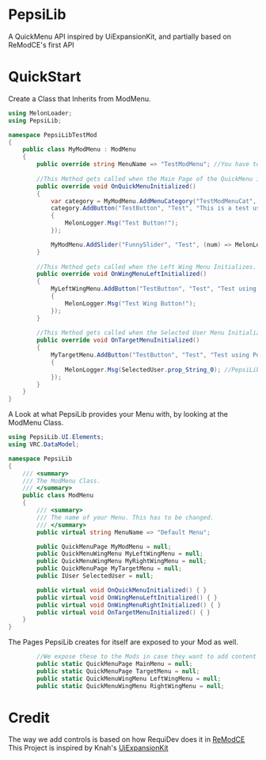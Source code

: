 # PepsiLib
A QuickMenu API inspired by UiExpansionKit, and partially based on ReModCE's first API

# QuickStart

Create a Class that Inherits from ModMenu.
```cs
using MelonLoader;
using PepsiLib;

namespace PepsiLibTestMod
{
    public class MyModMenu : ModMenu
    {
        public override string MenuName => "TestModMenu"; //You have to change this name. It'll conflict with other Mod's pages
        
        //This Method gets called when the Main Page of the QuickMenu initializes.
        public override void OnQuickMenuInitialized()
        {
            var category = MyModMenu.AddMenuCategory("TestModMenuCat", "Testing Stuff"); //Every Mod Menu gets its own pages.
            category.AddButton("TestButton", "Test", "This is a test using PepsiLib!", () =>
            {
                MelonLogger.Msg("Test Button!");
            });

            MyModMenu.AddSlider("FunnySlider", "Test", (num) => MelonLogger.Msg(num));
        }
        
        //This Method gets called when the Left Wing Menu Initializes.
        public override void OnWingMenuLeftInitialized()
        {
            MyLeftWingMenu.AddButton("TestButton", "Test", "Test using PepsiLib!", () =>
            {
                MelonLogger.Msg("Test Wing Button!");
            });
        }
        
        //This Method gets called when the Selected User Menu Initializes.
        public override void OnTargetMenuInitialized()
        {
            MyTargetMenu.AddButton("TestButton", "Test", "Test using PepsiLib!", () =>
            {
                MelonLogger.Msg(SelectedUser.prop_String_0); //PepsiLib runs a Coroutine and provides the Selected IUser for every Mod Menu.
            });
        }
    }
}
```
A Look at what PepsiLib provides your Menu with, by looking at the ModMenu Class.
```cs
using PepsiLib.UI.Elements;
using VRC.DataModel;

namespace PepsiLib
{
    /// <summary>
    /// The ModMenu Class.
    /// </summary>
    public class ModMenu
    {
        /// <summary>
        /// The name of your Menu. This has to be changed.
        /// </summary>
        public virtual string MenuName => "Default Menu";

        public QuickMenuPage MyModMenu = null;
        public QuickMenuWingMenu MyLeftWingMenu = null;
        public QuickMenuWingMenu MyRightWingMenu = null;
        public QuickMenuPage MyTargetMenu = null;
        public IUser SelectedUser = null;

        public virtual void OnQuickMenuInitialized() { }
        public virtual void OnWingMenuLeftInitialized() { }
        public virtual void OnWingMenuRightInitialized() { }
        public virtual void OnTargetMenuInitialized() { }  
    }
}
```

The Pages PepsiLib creates for itself are exposed to your Mod as well. 
```cs
        //We expose these to the Mods in case they want to add content to these pages. Unlikely but it can't hurt.
        public static QuickMenuPage MainMenu = null;
        public static QuickMenuPage TargetMenu = null;
        public static QuickMenuWingMenu LeftWingMenu = null;
        public static QuickMenuWingMenu RightWingMenu = null;
```

# Credit
The way we add controls is based on how RequiDev does it in [ReModCE](https://github.com/RequiDev/ReModCE) <br>
This Project is inspired by Knah's [UiExpansionKit](https://github.com/knah/vrcmods)
